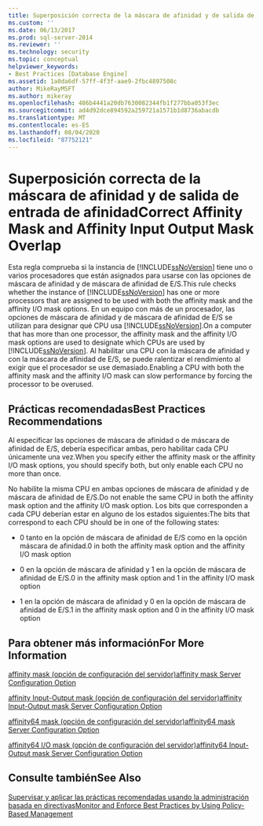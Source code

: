 ```yaml
---
title: Superposición correcta de la máscara de afinidad y de salida de entrada de afinidad | Microsoft Docs
ms.custom: ''
ms.date: 06/13/2017
ms.prod: sql-server-2014
ms.reviewer: ''
ms.technology: security
ms.topic: conceptual
helpviewer_keywords:
- Best Practices [Database Engine]
ms.assetid: 1a0da6df-57ff-4f3f-aae9-2fbc4897508c
author: MikeRayMSFT
ms.author: mikeray
ms.openlocfilehash: 486b4441a20db7630082344fb1f277bba053f3ec
ms.sourcegitcommit: ad4d92dce894592a259721a1571b1d8736abacdb
ms.translationtype: MT
ms.contentlocale: es-ES
ms.lasthandoff: 08/04/2020
ms.locfileid: "87752121"
---
```

# <a name="correct-affinity-mask-and-affinity-input-output-mask-overlap"></a><span data-ttu-id="b1f49-102">Superposición correcta de la máscara de afinidad y de salida de entrada de afinidad</span><span class="sxs-lookup"><span data-stu-id="b1f49-102">Correct Affinity Mask and Affinity Input Output Mask Overlap</span></span>
  <span data-ttu-id="b1f49-103">Esta regla comprueba si la instancia de [!INCLUDE[ssNoVersion](../../includes/ssnoversion-md.md)] tiene uno o varios procesadores que están asignados para usarse con las opciones de máscara de afinidad y de máscara de afinidad de E/S.</span><span class="sxs-lookup"><span data-stu-id="b1f49-103">This rule checks whether the instance of [!INCLUDE[ssNoVersion](../../includes/ssnoversion-md.md)] has one or more processors that are assigned to be used with both the affinity mask and the affinity I/O mask options.</span></span> <span data-ttu-id="b1f49-104">En un equipo con más de un procesador, las opciones de máscara de afinidad y de máscara de afinidad de E/S se utilizan para designar qué CPU usa [!INCLUDE[ssNoVersion](../../includes/ssnoversion-md.md)].</span><span class="sxs-lookup"><span data-stu-id="b1f49-104">On a computer that has more than one processor, the affinity mask and the affinity I/O mask options are used to designate which CPUs are used by [!INCLUDE[ssNoVersion](../../includes/ssnoversion-md.md)].</span></span> <span data-ttu-id="b1f49-105">Al habilitar una CPU con la máscara de afinidad y con la máscara de afinidad de E/S, se puede ralentizar el rendimiento al exigir que el procesador se use demasiado.</span><span class="sxs-lookup"><span data-stu-id="b1f49-105">Enabling a CPU with both the affinity mask and the affinity I/O mask can slow performance by forcing the processor to be overused.</span></span>  
  
## <a name="best-practices-recommendations"></a><span data-ttu-id="b1f49-106">Prácticas recomendadas</span><span class="sxs-lookup"><span data-stu-id="b1f49-106">Best Practices Recommendations</span></span>  
 <span data-ttu-id="b1f49-107">Al especificar las opciones de máscara de afinidad o de máscara de afinidad de E/S, debería especificar ambas, pero habilitar cada CPU únicamente una vez.</span><span class="sxs-lookup"><span data-stu-id="b1f49-107">When you specify either the affinity mask or the affinity I/O mask options, you should specify both, but only enable each CPU no more than once.</span></span>  
  
 <span data-ttu-id="b1f49-108">No habilite la misma CPU en ambas opciones de máscara de afinidad y de máscara de afinidad de E/S.</span><span class="sxs-lookup"><span data-stu-id="b1f49-108">Do not enable the same CPU in both the affinity mask option and the affinity I/O mask option.</span></span> <span data-ttu-id="b1f49-109">Los bits que corresponden a cada CPU deberían estar en alguno de los estados siguientes:</span><span class="sxs-lookup"><span data-stu-id="b1f49-109">The bits that correspond to each CPU should be in one of the following states:</span></span>  
  
-   <span data-ttu-id="b1f49-110">0 tanto en la opción de máscara de afinidad de E/S como en la opción máscara de afinidad.</span><span class="sxs-lookup"><span data-stu-id="b1f49-110">0 in both the affinity mask option and the affinity I/O mask option</span></span>  
  
-   <span data-ttu-id="b1f49-111">0 en la opción de máscara de afinidad y 1 en la opción de máscara de afinidad de E/S.</span><span class="sxs-lookup"><span data-stu-id="b1f49-111">0 in the affinity mask option and 1 in the affinity I/O mask option</span></span>  
  
-   <span data-ttu-id="b1f49-112">1 en la opción de máscara de afinidad y 0 en la opción de máscara de afinidad de E/S.</span><span class="sxs-lookup"><span data-stu-id="b1f49-112">1 in the affinity mask option and 0 in the affinity I/O mask option</span></span>  
  
## <a name="for-more-information"></a><span data-ttu-id="b1f49-113">Para obtener más información</span><span class="sxs-lookup"><span data-stu-id="b1f49-113">For More Information</span></span>  
 [<span data-ttu-id="b1f49-114">affinity mask (opción de configuración del servidor)</span><span class="sxs-lookup"><span data-stu-id="b1f49-114">affinity mask Server Configuration Option</span></span>](../../database-engine/configure-windows/affinity-mask-server-configuration-option.md)  
  
 [<span data-ttu-id="b1f49-115">affinity Input-Output mask (opción de configuración del servidor)</span><span class="sxs-lookup"><span data-stu-id="b1f49-115">affinity Input-Output mask Server Configuration Option</span></span>](../../database-engine/configure-windows/affinity-input-output-mask-server-configuration-option.md)  
  
 [<span data-ttu-id="b1f49-116">affinity64 mask (opción de configuración del servidor)</span><span class="sxs-lookup"><span data-stu-id="b1f49-116">affinity64 mask Server Configuration Option</span></span>](../../database-engine/configure-windows/affinity64-mask-server-configuration-option.md)  
  
 [<span data-ttu-id="b1f49-117">affinity64 I/O mask (opción de configuración del servidor)</span><span class="sxs-lookup"><span data-stu-id="b1f49-117">affinity64 Input-Output mask Server Configuration Option</span></span>](../../database-engine/configure-windows/affinity64-input-output-mask-server-configuration-option.md)  
  
## <a name="see-also"></a><span data-ttu-id="b1f49-118">Consulte también</span><span class="sxs-lookup"><span data-stu-id="b1f49-118">See Also</span></span>  
 [<span data-ttu-id="b1f49-119">Supervisar y aplicar las prácticas recomendadas usando la administración basada en directivas</span><span class="sxs-lookup"><span data-stu-id="b1f49-119">Monitor and Enforce Best Practices by Using Policy-Based Management</span></span>](monitor-and-enforce-best-practices-by-using-policy-based-management.md)  
  
  
